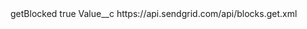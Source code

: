 <?xml version="1.0" encoding="UTF-8"?>
<CustomMetadata xmlns="http://soap.sforce.com/2006/04/metadata" xmlns:xsi="http://www.w3.org/2001/XMLSchema-instance" xmlns:xsd="http://www.w3.org/2001/XMLSchema">
    <label>getBlocked</label>
    <protected>true</protected>
    <values>
        <field>Value__c</field>
        <value xsi:type="xsd:string">https://api.sendgrid.com/api/blocks.get.xml</value>
    </values>
</CustomMetadata>
